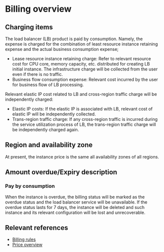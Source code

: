 # Billing overview
## Charging items

The load balancer (LB) product is paid by consumption. Namely, the expense is charged for the combination of least resource instance retaining expense and the actual business consumption expense;

- Lease resource instance retaining charge: Refer to relevant resource cost for CPU core, memory capacity, etc. distributed for creating LB initial instance. The infrastructure charge will be collected from the user even if there is no traffic.
- Business flow consumption expense: Relevant cost incurred by the user for business flow of LB processing.

Relevant elastic IP cost related to LB and cross-region traffic charge will be independently charged:

- Elastic IP costs: If the elastic IP is associated with LB, relevant cost of elastic IP will be independently collected.
- Trans-region traffic charge: If any cross-region traffic is incurred during the service utilization process of LB, the trans-region traffic charge will be independently charged again.

## Region and availability zone

At present, the instance price is the same all availability zones of all regions.

## Amount overdue/Expiry description

### Pay by consumption
When the instance is overdue, the billing status will be marked as the overdue status and the load balancer service will be unavailable. If the overdue status lasts for 7 days, the instance will be deleted and such instance and its relevant configuration will be lost and unrecoverable.

## Relevant references

- [Billing rules](Billing-Rules.md)
- [Price overview](Price-Overview.md)

